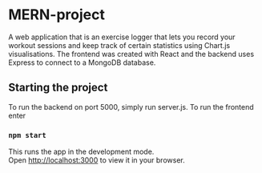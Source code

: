# MERN-project

A web application that is an exercise logger that lets you record
your workout sessions and keep track of certain statistics using Chart.js visualisations.
The frontend was created with React and the backend uses Express to connect
to a MongoDB database.

## Starting the project

To run the backend on port 5000, simply run server.js. To run the frontend enter

### `npm start`

This runs the app in the development mode.\
Open [http://localhost:3000](http://localhost:3000) to view it in your browser.